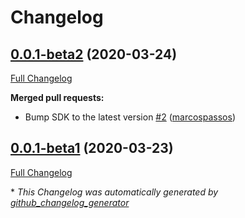 # Changelog

## [0.0.1-beta2](https://github.com/croct-tech/plug-js/tree/0.0.1-beta2) (2020-03-24)

[Full Changelog](https://github.com/croct-tech/plug-js/compare/0.0.1-beta1...0.0.1-beta2)

**Merged pull requests:**

- Bump SDK to the latest version [\#2](https://github.com/croct-tech/plug-js/pull/2) ([marcospassos](https://github.com/marcospassos))

## [0.0.1-beta1](https://github.com/croct-tech/plug-js/tree/0.0.1-beta1) (2020-03-23)

[Full Changelog](https://github.com/croct-tech/plug-js/compare/5cf4b1330b950645aefaa7569c89c13b388873c2...0.0.1-beta1)

\* *This Changelog was automatically generated by [github_changelog_generator](https://github.com/github-changelog-generator/github-changelog-generator)*
